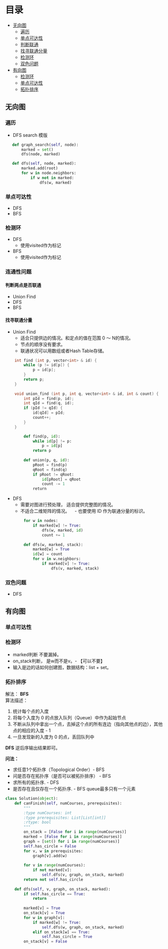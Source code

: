 
# 目录
   * [无向图](#无向图)
      * [遍历](#遍历)
      * [单点可达性](#单点可达性)
      * [判断联通](#判断联通)
      * [找寻联通分量](#找寻联通分量)
      * [检测环](#检测环)
      * [双色问题](#双色问题)
   * [有向图](#有向图)
      * [检测环](#检测环)
      * [单点可达性](#单点可达性)
      * [拓扑排序](#拓扑排序)

## 无向图
### 遍历
* DFS search 模版
```python
   def graph_search(self, node):
       marked = set()
       dfs(node, marked)

   def dfs(self, node, marked):
       marked.add(root)
       for w in node.neighbors:
           if w not in marked:
               dfs(w, marked)
```
### 单点可达性
 * DFS
 * BFS
### 检测环
 * DFS
   - 使用visited作为标记 
 * BFS
   - 使用visited作为标记
 
### 连通性问题
#### 判断两点是否联通
 * Union Find
 * DFS
 * BFS
 
#### 找寻联通分量
 * Union Find 
     - 适合只提供边的情况。和定点的值在范围 0 ～ N的情况。
     - 节点的顺序没有要求。 
     - 联通状况可以用数组或者Hash Table存储。
```cpp
    int find (int p, vector<int> & id) {
        while (p != id[p]) {
            p = id[p];
        }
        return p;
    }
        
    void union_find (int p, int q, vector<int> & id, int & count) {
        int pId = find(p, id);
        int qId = find(q, id);
        if (pId != qId) {
            id[qId] = pId;
            count++;
        }
    }
```
```python
        def find(p, id):
            while id[p] != p:
                p = id[p]
            return p
            
        def union(p, q, id):
            pRoot = find(p)
            qRoot = find(q)
            if pRoot != qRoot:
                id[pRoot] = qRoot
                count -= 1
            return
```
 * DFS 
    - 需要对图进行预处理， 适合提供完整图的情况。
    - 不适合二维矩阵的情况。
    - 也要使用 ID 作为联通分量的标识。
     
```python
        for w in nodes:
            if marked[w] != True:
                dfs(w, marked, id)
                count += 1
              
        def dfs(w, marked, stack):
            marked[w] = True
            id[w] = count
            for v in w.neighbors:
                if marked[v] != True:
                    dfs(v, marked, stack)
```
### 双色问题
   * DFS
    
## 有向图
### 单点可达性
### 检测环
  + marked判断 不要漏掉。
  + on_stack判断， 是w而不是v。- 【可以不要】
  + 输入是边的话如何创建图，数据结构：list + set。

### 拓扑排序
  解法：
  **BFS**  
  算法描述：
  1. 统计每个点的入度  
  2. 将每个入度为 0 的点放入队列（Queue）中作为起始节点  
  3. 不断从队列中拿出一个点，去掉这个点的所有连边（指向其他点的边），其他点的相应的入度 - 1  
  4. 一旦发现新的入度为 0 的点，丢回队列中  

  **DFS**
  逆后序输出结果即可。
  
  **问法：**
  - 求任意1个拓扑序（Topological Order）- BFS
  - 问是否存在拓扑序（是否可以被拓扑排序） - BFS
  - 求所有的拓扑序. - DFS
  - 是否存在且仅存在一个拓扑序. - BFS queue最多只有一个元素

```python
class Solution(object):
    def canFinish(self, numCourses, prerequisites):
        """
        :type numCourses: int
        :type prerequisites: List[List[int]]
        :rtype: bool
        """
        on_stack = [False for i in range(numCourses)]
        marked = [False for i in range(numCourses)]
        graph = [set() for i in range(numCourses)]
        self.has_circle = False
        for v, w in prerequisites:
            graph[v].add(w)    
        
        for v in range(numCourses):
            if not marked[v]:
                self.dfs(v, graph, on_stack, marked)
        return not self.has_circle
    
    def dfs(self, v, graph, on_stack, marked):        
        if self.has_circle == True:
            return
        
        marked[v] = True
        on_stack[v] = True
        for w in graph[v]:
            if marked[w] != True:
                self.dfs(w, graph, on_stack, marked)
            elif on_stack[w] == True:
                self.has_circle = True
        on_stack[v] = False
```
